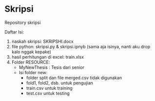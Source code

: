 # Skripsi
Repository skripsi


Daftar Isi:
1. naskah skripsi: SKRIPSHI.docx
2. file python: skripsi.py & skripsi.ipnyb (sama aja isinya, nanti aku drop kalo nggak kepake)
3. hasil perhitungan di excel: train.xlsx
4. Folder RESOURCE:
    - MyNewThesis : Tesis dari senior
    - Isi folder new:
      - folder split dan file merged.csv tidak digunakan
      - fold1, fold2, dsb. untuk pengujian
      - train.csv untuk training
      - test.csv untuk testing
